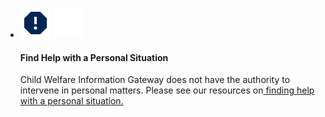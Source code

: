 <ul class="usa-card-group">
  <li class="usa-card desktop:grid-col-6">
    <div class="usa-card__container__media cta-help-container">
      <div class="usa-card__media cta-media">
        <div class="usa-card__img callout-icon">
            <img class="blue-icon" src="/assets/icons/report-navy.svg">
            <img class="white-icon" src="/assets/icons/report-white.svg">
        </div>
      </div>
      <div class="usa-card__header">
        <h4 class="usa-card__heading">Find Help with a Personal Situation</h4>
      </div>
      <div class="usa-card__body">
        <p>Child Welfare Information Gateway does not have the authority to intervene in personal matters. Please see our resources on<a href=""> finding help with a personal situation.</a>
      </div>
    </div>
  </li>
</ul>